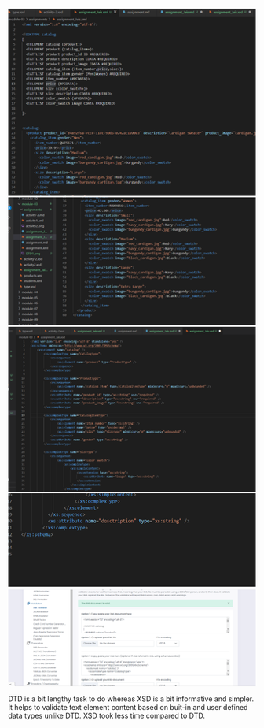 ![image info](DTD1.png)
![image info](DTD2.png)
![image info](XSD1.png)
![image info](XSD2.png)
![image info](valid.png)

DTD is a bit lengthy task to do whereas XSD is a bit informative and simpler. It helps to validate text element
content based on buit-in and user defined data types unlike DTD.
XSD took less time compared to DTD.
